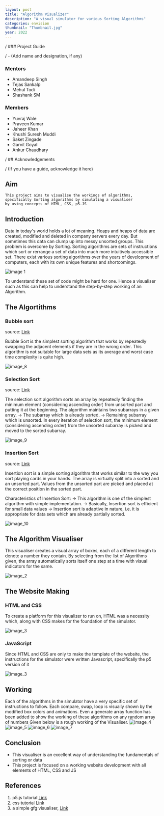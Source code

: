 ```yaml
---
layout: post
title: "Algorithm Visualizer"
description: "A visual simulator for various Sorting Algorithms"
categories: envision
thumbnail: "Thumbnail.jpg"
year: 2022
---
```


/ ### Project Guide

/ - (Add name and designation, if any)

### Mentors

- Amandeep Singh
- Tejas Sankalp
- Mehul Todi
- Shashank SM

### Members

- Yuvraj Wale
- Praveen Kumar
- Jaheer Khan
- Khushi Suresh Muddi
- Saket Zingade
- Garvit Goyal
- Ankur Chaudhary

/ ## Acknowledgements

/ (If you have a guide, acknowledge it here)

## Aim

    This project aims to visualise the workings of algorithms, specifically Sorting algorithms by simulating a visualiser
    by using concepts of HTML, CSS, p5.JS

## Introduction

Data in today's world holds a lot of meaning. Heaps and heaps of data are created, modified and deleted in company servers every day. But sometimes this data can clump up into messy unsorted groups. This problem is overcome by Sorting.
Sorting algorithms are sets of instructions which sort or rerrange a set of data into much more intuitively accessible set. There exist various sorting algorithms over the years of development of computers, each with its own unique features and shortcomings.

![image 1](/Project%20guide/sort_image.jpg)

To understand these set of code might be hard for one. Hence a visualiser such as this can help to understand the step-by-step working of an Algorithm.

## The Algortithms

### Bubble sort

source: [Link](https://www.geeksforgeeks.org/bubble-sort/)

Bubble Sort is the simplest sorting algorithm that works by repeatedly swapping the adjacent elements if they are in the wrong order. This algorithm is not suitable for large data sets as its average and worst case time complexity is quite high.

![image_8](/Project%20guide/bubble-sort.png)

### Selection Sort

source: [Link](https://www.geeksforgeeks.org/selection-sort/)

The selection sort algorithm sorts an array by repeatedly finding the minimum element (considering ascending order) from unsorted part and putting it at the beginning. The algorithm maintains two subarrays in a given array.
-> The subarray which is already sorted.
-> Remaining subarray which is unsorted.
In every iteration of selection sort, the minimum element (considering ascending order) from the unsorted subarray is picked and moved to the sorted subarray.

![image_9](/Project%20guide/selection_sort.png)

### Insertion Sort

source: [Link](https://www.geeksforgeeks.org/insertion-sort/)

Insertion sort is a simple sorting algorithm that works similar to the way you sort playing cards in your hands. The array is virtually split into a sorted and an unsorted part. Values from the unsorted part are picked and placed at the correct position in the sorted part.

Characteristics of Insertion Sort:
-> This algorithm is one of the simplest algorithm with simple implementation.
-> Basically, Insertion sort is efficient for small data values
-> Insertion sort is adaptive in nature, i.e. it is appropriate for data sets which are already partially sorted.

![image_10](/Project%20guide/insertion_sort.png)

## The Algorithm Visualiser

This visualiser creates a visual array of boxes, each of a different length to denote a number they contain. By selecting from the list of Algorithms given, the array automatically sorts itself one step at a time with visual indicators for the same.

![image_2](/Project%20guide/image_1.png)

## The Website Making

### HTML and CSS

To create a platform for this visualizer to run on, HTML was a necessity which, along with CSS makes for the foundation of the simulator.

![image_3](/Project%20guide/web_HC.jpg)

### JavaScript

Since HTML and CSS are only to make the template of the website, the instructions for the simulator were written Javascript, specifically the p5 version of it

![image_3](/Project%20guide/js.jpg)

## Working

Each of the algorithms in the simulator have a very specific set of instructions to follow. Each compare, swap, loop is visually shown by the modified box colors and animations. Even a generate array function has been added to show the working of these algorithms on any random array of numbers
Given below is a rough working of the Visualiser.
![image_4](/Project%20guide/sim_1.png)
![image_5](/Project%20guide/sim_2.png)
![image_6](/Project%20guide/sim_3.png)
![image_7](/Project%20guide/sim_4.png)

## Conclusion

- This visualiser is an excellent way of understanding the fundamentals of sorting or data
- This project is focused on a working website development with all elements of HTML, CSS and JS

## References

1. p5.js tutorial [Link](https://www.youtube.com/playlist?list=PLRqwX-V7Uu6Zy51Q-x9tMWIv9cueOFTFA)
2. css tutorial [Link](https://www.codecademy.com/learn/learn-css)
3. a simple gfg visualiser, [Link](https://www.geeksforgeeks.org/bubble-sort-visualization-using-javascript/)
